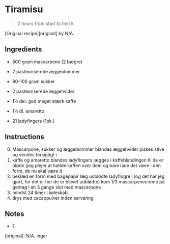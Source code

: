 # Tiramisu

> 2 hours from start to finish.

[Original recipe][original] by N/A.

## Ingredients

* 500 gram mascarpone (2 bægre)
* 2 pasteuriserede æggeblommer
* 80-100 gram sukker
* 2 pasteuriserede æggehvider

* 1½ del. god meget stærk kaffe
* 1½ dl. amaretto
* 21 ladyfingers (1pk.)

## Instructions

0. Mascarpone, sukker og æggeblommer blandes
æggehvider piskes stive og vendes forsigtigt i
0. kaffe og amaretto blandes ladyfingers lægges i kaffeblandingen til de er
   bløde (jeg plejer at hælde kaffen over dem og bare lade det være i den form,
de nu skal være i)
0. beklæd en form med bagepapir læg udblødte ladyfingre i (og det har jeg
   gjort, for det er her de er blevet udblødte) kom 1/3 mascarponecreme på
gentag i alt 3 gange slut med mascarpone
0. mindst 24 timer i køleskab.
0. drys med cacaopulver inden servering

## Notes

* ?

[original]: N/A, inger

